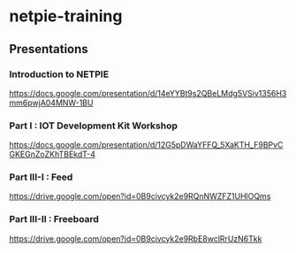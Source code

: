 # netpie-training

## Presentations

### Introduction to NETPIE
https://docs.google.com/presentation/d/14eYYBt9s2QBeLMdg5VSiv1356H3mm6pwjA04MNW-1BU

### Part I : IOT Development Kit Workshop
https://docs.google.com/presentation/d/12G5pDWaYFFQ_5XaKTH_F9BPvCGKEGnZoZKhTBEkdT-4

### Part III-I : Feed
https://drive.google.com/open?id=0B9civcyk2e9RQnNWZFZ1UHlOQms

### Part III-II : Freeboard
https://drive.google.com/open?id=0B9civcyk2e9RbE8wclRrUzN6Tkk



